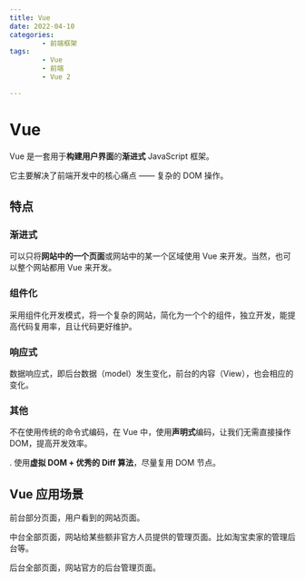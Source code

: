 ```yaml
---
title: Vue
date: 2022-04-10
categories:
        - 前端框架
tags:
        - Vue
        - 前端
        - Vue 2

---
```


# Vue

Vue 是一套用于**构建用户界面**的**渐进式** JavaScript 框架。

它主要解决了前端开发中的核心痛点 —— 复杂的 DOM 操作。

## 特点

### 渐进式

可以只将**网站中的一个页面**或网站中的某一个区域使用 Vue 来开发。当然，也可以整个网站都用 Vue 来开发。

### 组件化

采用组件化开发模式，将一个复杂的网站，简化为一个个的组件，独立开发，能提高代码复用率，且让代码更好维护。

### 响应式

数据响应式，即后台数据（model）发生变化，前台的内容（View），也会相应的变化。

### 其他

不在使用传统的命令式编码，在 Vue 中，使用**声明式**编码，让我们无需直接操作 DOM，提高开发效率。

. 使用**虚拟 DOM + 优秀的 Diff 算法**，尽量复用 DOM 节点。

## Vue 应用场景

前台部分页面，用户看到的网站页面。

中台全部页面，网站给某些额非官方人员提供的管理页面。比如淘宝卖家的管理后台等。

后台全部页面，网站官方的后台管理页面。
